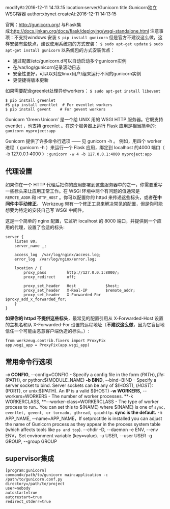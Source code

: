 modifyAt:2016-12-11 14:13:15
location:server/Gunicorn
title:Gunicorn独立WSGI容器
author:xbynet
createAt:2016-12-11 14:13:15

官网：http://gunicorn.org/
与Flask集成:http://docs.jinkan.org/docs/flask/deploying/wsgi-standalone.html
注意事项：不支持windows
安装
`$ pip install gunicorn`
但是官方不建议这么做，这样安装有些缺点，建议使用系统包的方式安装：
`$ sudo apt-get update`
`$ sudo apt-get install gunicorn`
以系统包的方式安装优点：
 
* 通过配置/etc/gunicorn.d可以自动启动多个gunicorn实例
* 在/var/log/gunicorn记录滚动日志
* 安全性更好，可以以对应linux用户/组来运行不同的gunicorn实例
* 更便捷得版本更新

如果需要配合greenlet处理异步workers：
`$ sudo apt-get install libevent`
```
$ pip install greenlet 
#$ pip install eventlet  # For eventlet workers
$ pip install gevent    # For gevent workers
```

Gunicorn ‘Green Unicorn’ 是一个给 UNIX 用的 WSGI HTTP 服务器。它既支持 eventlet ，也支持 greenlet 。在这个服务器上运行 Flask 应用是相当简单的:
`gunicorn myproject:app`

Gunicorn 提供了许多命令行选项 —— 见 gunicorn -h 。 例如，用四个 worker 进程（ gunicorn -h ）来运行一个 Flask 应用，绑定到 localhost 的4000 端口（ -b 127.0.0.1:4000 ）:
`gunicorn -w 4 -b 127.0.0.1:4000 myproject:app`

## 代理设置
如果你在一个 HTTP 代理后把你的应用部署到这些服务器中的之一，你需要重写一些标头来让应用正常工作。在 WSGI 环境中两个有问题的值通常是` REMOTE_ADDR` 和 `HTTP_HOST` 。你可以配置你的 httpd 来传递这些标头，或者**在中间件中手动修正**。 Werkzeug 带有一个修正工具来解决常见的配置，但是你可能想要为特定的安装自己写 WSGI 中间件。

这是一个简单的 nginx 配置，它监听 localhost 的 8000 端口，并提供到一个应用的代理，设置了合适的标头:
```
server {
    listen 80;
    server_name _;
    
    access_log  /var/log/nginx/access.log;
    error_log  /var/log/nginx/error.log;

    location / {
        proxy_pass         http://127.0.0.1:8000/;
        proxy_redirect     off;

        proxy_set_header   Host             $host;
        proxy_set_header   X-Real-IP        $remote_addr;
        proxy_set_header   X-Forwarded-For  $proxy_add_x_forwarded_for;
    }
}
```

**如果你的 httpd 不提供这些标头**，最常见的配置引用从 X-Forwarded-Host 设置的主机名和从 X-Forwarded-For 设置的远程地址（**不建议这么做**，因为它盲目地信任一个可能由恶意客户端伪造的标头。）:
```
from werkzeug.contrib.fixers import ProxyFix
app.wsgi_app = ProxyFix(app.wsgi_app)
```

## 常用命令行选项
**-c CONFIG**, --config=CONFIG - Specify a config file in the form $(PATH), file:$(PATH), or python:$(MODULE_NAME)
**-b BIND**, --bind=BIND - Specify a server socket to bind. Server sockets can be any of $(HOST), $(HOST):$(PORT), or unix:$(PATH). An IP is a valid $(HOST)
**-w WORKERS,** --workers=WORKERS - The number of worker processes. 
**-k WORKERCLASS, **--worker-class=WORKERCLASS - The type of worker process to run.. You can set this to $(NAME) where $(NAME) is one of `sync, eventlet, gevent, or tornado, gthread, gaiohttp`. **sync is the default.**
-n APP_NAME, --name=APP_NAME，If setproctitle is installed you can adjust the name of Gunicorn process as they appear in the process system table (which affects tools like `ps and top`).
--chdir
-D, --daemon
-e ENV, --env ENV，Set environment variable (key=value).
-u USER, --user USER
-g GROUP, --group GROUP

## supervisor集成
```
[program:gunicorn]
command=/path/to/gunicorn main:application -c /path/to/gunicorn.conf.py
directory=/path/to/project
user=nobody
autostart=true
autorestart=true
redirect_stderr=true
```
